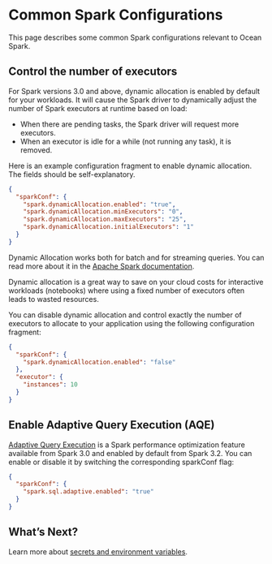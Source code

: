 # Common Spark Configurations

This page describes some common Spark configurations relevant to Ocean Spark.

## Control the number of executors

For Spark versions 3.0 and above, dynamic allocation is enabled by default for your workloads. It will cause the Spark driver to dynamically adjust the number of Spark executors at runtime based on load:

- When there are pending tasks, the Spark driver will request more executors.
- When an executor is idle for a while (not running any task), it is removed.

Here is an example configuration fragment to enable dynamic allocation. The fields should be self-explanatory.

```json
{
  "sparkConf": {
    "spark.dynamicAllocation.enabled": "true",
    "spark.dynamicAllocation.minExecutors": "0",
    "spark.dynamicAllocation.maxExecutors": "25",
    "spark.dynamicAllocation.initialExecutors": "1"
  }
}
```

Dynamic Allocation works both for batch and for streaming queries. You can read more about it in the [Apache Spark documentation](https://spark.apache.org/docs/latest/configuration.html#dynamic-allocation).

Dynamic allocation is a great way to save on your cloud costs for interactive workloads (notebooks) where using a fixed number of executors often leads to wasted resources.

You can disable dynamic allocation and control exactly the number of executors to allocate to your application using the following configuration fragment:

```json
{
  "sparkConf": {
    "spark.dynamicAllocation.enabled": "false"
  },
  "executor": {
    "instances": 10
  }
}
```

## Enable Adaptive Query Execution (AQE)

[Adaptive Query Execution](https://spark.apache.org/docs/latest/sql-performance-tuning.html#adaptive-query-execution) is a Spark performance optimization feature available from Spark 3.0 and enabled by default from Spark 3.2. You can enable or disable it by switching the corresponding sparkConf flag:

```json
{
  "sparkConf": {
    "spark.sql.adaptive.enabled": "true"
  }
}
```

## What’s Next?

Learn more about [secrets and environment variables](ocean-spark/configure-spark-apps/secrets-environment-variables).
